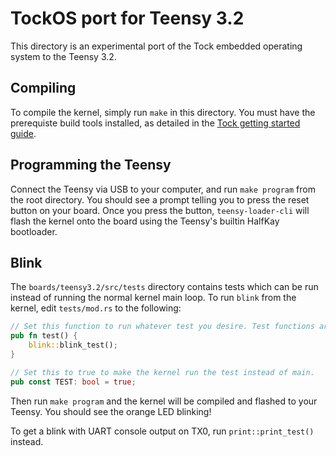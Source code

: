 # TockOS port for Teensy 3.2

This directory is an experimental port of the Tock embedded operating system to
the Teensy 3.2.

## Compiling

To compile the kernel, simply run `make` in this directory. You must
have the prerequiste build tools installed, as detailed in the
[Tock getting started guide](https://github.com/helena-project/tock/blob/master/doc/Getting_Started.md).

## Programming the Teensy

Connect the Teensy via USB to your computer, and run `make program` from the
root directory. You should see a prompt telling you to press the reset button on
your board. Once you press the button, `teensy-loader-cli` will flash the kernel
onto the board using the Teensy's builtin HalfKay bootloader.

## Blink

The `boards/teensy3.2/src/tests` directory contains tests which can be run instead of running
the normal kernel main loop. To run `blink` from the kernel, edit
`tests/mod.rs` to the following:

```rust
// Set this function to run whatever test you desire. Test functions are named XXX_test by convention.
pub fn test() {
    blink::blink_test();
}

// Set this to true to make the kernel run the test instead of main.
pub const TEST: bool = true;
```

Then run `make program` and the kernel will be compiled and flashed to your
Teensy. You should see the orange LED blinking!

To get a blink with UART console output on TX0, run `print::print_test()` instead.
